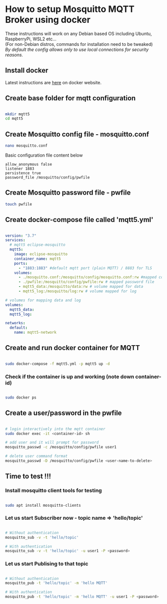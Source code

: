 # How to setup Mosquitto MQTT Broker using docker 
These instructions will work on any Debian based OS including Ubuntu, RaspberryPi, WSL2 etc...  
(For non-Debian distros, commands for installation need to be tweaked)  
_By default the config allows only to use local connections for security reasons._

## Install docker

Latest instructions are [here](https://docs.docker.com/engine/install/ubuntu/) on docker website.

## Create base folder for mqtt configuration

```bash

mkdir mqtt5
cd mqtt5

```

## Create Mosquitto config file - mosquitto.conf
```bash
nano mosquitto.conf
```

Basic configuration file content below
```
allow_anonymous false
listener 1883
persistence true
password_file /mosquitto/config/pwfile
```

## Create Mosquitto password file - pwfile

```bash
touch pwfile
```

## Create docker-compose file called 'mqtt5.yml'

```yml

version: "3.7"
services:
  # mqtt5 eclipse-mosquitto
  mqtt5:
    image: eclipse-mosquitto
    container_name: mqtt5
    ports:
      - "1883:1883" #default mqtt port (plain MQTT) / 8883 for TLS
    volumes:
      - ./mosquitto.conf:/mosquitto/config/mosquitto.conf:rw #mapped config file
      - ./pwfile:/mosquitto/config/pwfile:rw # mapped password file
      - mqtt5_data:/mosquitto/data:rw # volume mapped for data
      - mqtt5_log:/mosquitto/log:rw # volume mapped for log

# volumes for mapping data and log
volumes:
  mqtt5_data:
  mqtt5_log:

networks:
  default:
    name: mqtt5-network

```

## Create and run docker container for MQTT

```bash

sudo docker-compose -f mqtt5.yml -p mqtt5 up -d

```

### Check if the container is up and working (note down container-id)

```bash

sudo docker ps

```

## Create a user/password in the pwfile

```bash

# login interactively into the mqtt container
sudo docker exec -it <container-id> sh

# add user and it will prompt for password
mosquitto_passwd -c /mosquitto/config/pwfile user1

# delete user command format
mosquitto_passwd -D /mosquitto/config/pwfile <user-name-to-delete>

```

## Time to test !!!

### Install mosquitto client tools for testing
```bash

sudo apt install mosquitto-clients

```

### Let us start Subscriber now - topic name => 'hello/topic'

```bash

# Without authentication
mosquitto_sub -v -t 'hello/topic'

# With authentication
mosquitto_sub -v -t 'hello/topic' -u user1 -P <password>

```

### Let us start Publising to that topic

```bash

# Without authentication
mosquitto_pub -t 'hello/topic' -m 'hello MQTT'

# With authentication
mosquitto_pub -t 'hello/topic' -m 'hello MQTT' -u user1 -P <password>

```
